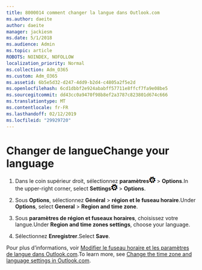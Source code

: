 ```yaml
---
title: 8000014 comment changer la langue dans Outlook.com
ms.author: daeite
author: daeite
manager: jackiesm
ms.date: 5/1/2018
ms.audience: Admin
ms.topic: article
ROBOTS: NOINDEX, NOFOLLOW
localization_priority: Normal
ms.collection: Adm_O365
ms.custom: Adm_O365
ms.assetid: 6b5e5d32-d247-4dd9-b2d4-c4805a2f5e2d
ms.openlocfilehash: 6cd1dbbf2e924ababff57711e8ffcf7fa9e08be5
ms.sourcegitcommit: dd43cc0a9470f98b8ef2a3787c823801d674c666
ms.translationtype: MT
ms.contentlocale: fr-FR
ms.lasthandoff: 02/12/2019
ms.locfileid: "29929720"
---
```

# <a name="change-your-language"></a><span data-ttu-id="24a30-102">Changer de langue</span><span class="sxs-lookup"><span data-stu-id="24a30-102">Change your language</span></span>

1. <span data-ttu-id="24a30-103">Dans le coin supérieur droit, sélectionnez **paramètres**![paramètres](media/f4b2e798-fff1-4a14-931f-5677a4543b58.png) \> **Options**.</span><span class="sxs-lookup"><span data-stu-id="24a30-103">In the upper-right corner, select **Settings**![Settings](media/f4b2e798-fff1-4a14-931f-5677a4543b58.png) \> **Options**.</span></span>
    
2. <span data-ttu-id="24a30-104">Sous **Options**, sélectionnez **Général** \> **région et le fuseau horaire**.</span><span class="sxs-lookup"><span data-stu-id="24a30-104">Under **Options**, select **General** \> **Region and time zone**.</span></span>
    
3. <span data-ttu-id="24a30-105">Sous **paramètres de région et fuseaux horaires**, choisissez votre langue.</span><span class="sxs-lookup"><span data-stu-id="24a30-105">Under **Region and time zones settings**, choose your language.</span></span>
    
4. <span data-ttu-id="24a30-106">Sélectionnez **Enregistrer**.</span><span class="sxs-lookup"><span data-stu-id="24a30-106">Select **Save**.</span></span>
    
<span data-ttu-id="24a30-107">Pour plus d’informations, voir [Modifier le fuseau horaire et les paramètres de langue dans Outlook.com](https://go.microsoft.com/fwlink/p/?linkid=873132).</span><span class="sxs-lookup"><span data-stu-id="24a30-107">To learn more, see [Change the time zone and language settings in Outlook.com](https://go.microsoft.com/fwlink/p/?linkid=873132).</span></span>
  

